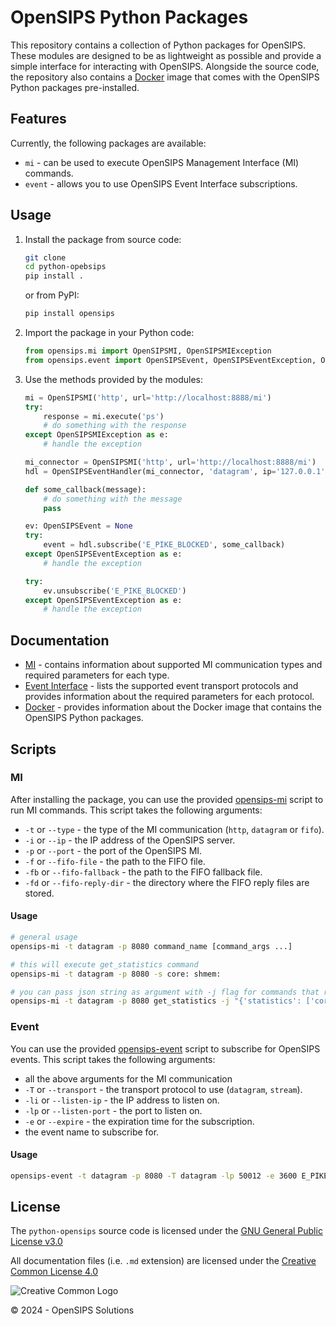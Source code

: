 # OpenSIPS Python Packages

This repository contains a collection of Python packages for OpenSIPS. These modules are designed to be as lightweight as possible and provide a simple interface for interacting with OpenSIPS. Alongside the source code, the repository also contains a [Docker](docker/Dockerfile) image that comes with the OpenSIPS Python packages pre-installed.

## Features

Currently, the following packages are available:
- `mi` - can be used to execute OpenSIPS Management Interface (MI) commands.
- `event` - allows you to use OpenSIPS Event Interface subscriptions.

## Usage

1. Install the package from source code:
    
    ```bash
    git clone
    cd python-opebsips
    pip install .
    ```

    or from PyPI:

    ```bash
    pip install opensips
    ```

2. Import the package in your Python code:

    ```python
    from opensips.mi import OpenSIPSMI, OpenSIPSMIException
    from opensips.event import OpenSIPSEvent, OpenSIPSEventException, OpenSIPSEventHandler
    ```

3. Use the methods provided by the modules:

    ```python
    mi = OpenSIPSMI('http', url='http://localhost:8888/mi')
    try:
        response = mi.execute('ps')
        # do something with the response
    except OpenSIPSMIException as e:
        # handle the exception
    ```

    ```python
    mi_connector = OpenSIPSMI('http', url='http://localhost:8888/mi')
    hdl = OpenSIPSEventHandler(mi_connector, 'datagram', ip='127.0.0.1', port=50012)

    def some_callback(message):
        # do something with the message
        pass
    
    ev: OpenSIPSEvent = None
    try:
        event = hdl.subscribe('E_PIKE_BLOCKED', some_callback)
    except OpenSIPSEventException as e:
        # handle the exception

    try:
        ev.unsubscribe('E_PIKE_BLOCKED')
    except OpenSIPSEventException as e:
        # handle the exception
    ```

## Documentation

* [MI](docs/mi.md) - contains information about supported MI communication types and required parameters for each type.
* [Event Interface](docs/event.md) - lists the supported event transport protocols and provides information about the required parameters for each protocol.
* [Docker](docker/docker.md) - provides information about the Docker image that contains the OpenSIPS Python packages.

## Scripts
### MI
After installing the package, you can use the provided [opensips-mi](opensips/mi/__main__.py) script to run MI commands. This script takes the following arguments:
- `-t` or `--type` - the type of the MI communication (`http`, `datagram` or `fifo`).
- `-i` or `--ip` - the IP address of the OpenSIPS server.
- `-p` or `--port` - the port of the OpenSIPS MI.
- `-f` or `--fifo-file` - the path to the FIFO file.
- `-fb` or `--fifo-fallback` - the path to the FIFO fallback file.
- `-fd` or `--fifo-reply-dir` - the directory where the FIFO reply files are stored.

#### Usage
```bash
# general usage
opensips-mi -t datagram -p 8080 command_name [command_args ...]

# this will execute get_statistics command
opensips-mi -t datagram -p 8080 -s core: shmem:

# you can pass json string as argument with -j flag for commands that require arrays as arguments
opensips-mi -t datagram -p 8080 get_statistics -j "{'statistics': ['core:', 'shmem:']}"
```

### Event
You can use the provided [opensips-event](opensips/event/__main__.py) script to subscribe for OpenSIPS events. This script takes the following arguments:
- all the above arguments for the MI communication
- `-T` or `--transport` - the transport protocol to use (`datagram`, `stream`).
- `-li` or `--listen-ip` - the IP address to listen on.
- `-lp` or `--listen-port` - the port to listen on.
- `-e` or `--expire` - the expiration time for the subscription.
- the event name to subscribe for.

#### Usage
```bash
opensips-event -t datagram -p 8080 -T datagram -lp 50012 -e 3600 E_PIKE_BLOCKED
```

## License

<!-- License source -->
[License-GPLv3]: https://www.gnu.org/licenses/gpl-3.0.en.html "GNU GPLv3"
[Logo-CC_BY]: https://i.creativecommons.org/l/by/4.0/88x31.png "Creative Common Logo"
[License-CC_BY]: https://creativecommons.org/licenses/by/4.0/legalcode "Creative Common License"

The `python-opensips` source code is licensed under the [GNU General Public License v3.0][License-GPLv3]

All documentation files (i.e. `.md` extension) are licensed under the [Creative Common License 4.0][License-CC_BY]

![Creative Common Logo][Logo-CC_BY]

© 2024 - OpenSIPS Solutions
